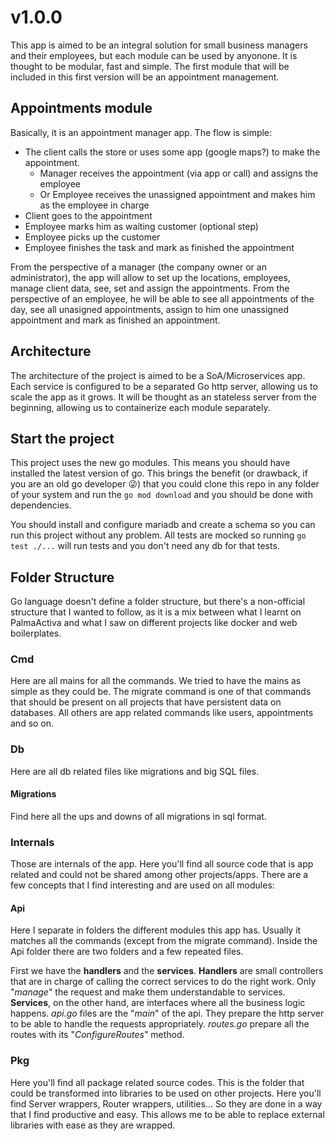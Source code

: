 # v1.0.0
This app is aimed to be an integral solution for small business managers and their employees, but each module can be
used by anyonone. It is thought to be modular, fast and simple. The first module that will be included in this first 
version will be an appointment management.

## Appointments module
Basically, it is an appointment manager app. The flow is simple: 
 - The client calls the store or uses some app (google maps?) to make the appointment.
    - Manager receives the appointment (via app or call) and assigns the employee
    - Or Employee receives the unassigned appointment and makes him as the employee in charge
 - Client goes to the appointment
 - Employee marks him as waiting customer (optional step) 
 - Employee picks up the customer
 - Employee finishes the task and mark as finished the appointment

From the perspective of a manager (the company owner or an administrator), the app will allow to set up the locations,
employees, manage client data, see, set and assign the appointments. From the perspective of an employee, he will be
able to see all appointments of the day, see all unasigned appointments, assign to him one unassigned appointment and
mark as finished an appointment.

## Architecture
The architecture of the project is aimed to be a SoA/Microservices app. Each service is configured to be a separated
Go http server, allowing us to scale the app as it grows. It will be thought as an stateless server from the beginning,
allowing us to containerize each module separately.

## Start the project
This project uses the new go modules. This means you should have installed the latest version of go. This brings the
benefit (or drawback, if you are an old go developer 😜) that you could clone this repo in any folder of your system and
run the `go mod download` and you should be done with dependencies.

You should install and configure mariadb and create a schema so you can run this project without any problem. All tests
are mocked so running `go test ./...` will run tests and you don't need any db for that tests.

## Folder Structure
Go language doesn't define a folder structure, but there's a non-official structure that I wanted to follow, as it is
a mix between what I learnt on PalmaActiva and what I saw on different projects like docker and web boilerplates. 

### Cmd
Here are all mains for all the commands. We tried to have the mains as simple as they could be. The migrate command is
one of that commands that should be present on all projects that have persistent data on databases. All others are app
related commands like users, appointments and so on.

### Db
Here are all db related files like migrations and big SQL files.

#### Migrations
Find here all the ups and downs of all migrations in sql format.

### Internals
Those are internals of the app. Here you'll find all source code that is app related and could not be shared among other
projects/apps. There are a few concepts that I find interesting and are used on all modules:

#### Api
Here I separate in folders the different modules this app has. Usually it matches all the commands (except from the 
migrate command). Inside the Api folder there are two folders and a few repeated files. 

First we have the **handlers** 
and the **services**. **Handlers** are small controllers that are in charge of calling the correct services to do the
right work. Only "*manage*" the request and make them understandable to services. **Services**, on the other hand, are 
interfaces where all the business logic happens. *api.go* files are the "*main*" of the api. They prepare the http
server to be able to handle the requests appropriately. *routes.go* prepare all the routes with its "*ConfigureRoutes*"
method.

### Pkg
Here you'll find all package related source codes. This is the folder that could be transformed into libraries to be
used on other projects. Here you'll find Server wrappers, Router wrappers, utilities... So they are done in a way that 
I find productive and easy. This allows me to be able to replace external libraries with ease as they are wrapped.